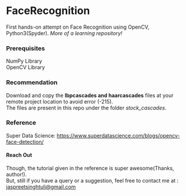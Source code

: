 # FaceRecognition
First hands-on attempt on Face Recognition using OpenCV, Python3(Spyder).
*More of a learning repository!*


### Prerequisites
NumPy Library </br>
OpenCV Library


### Recommendation
Download and copy the **lbpcascades and haarcascades** files at your remote project location to avoid error (-215). </br>
The files are present in this repo under the folder *stock_cascades*.

### Reference
Super Data Science: https://www.superdatascience.com/blogs/opencv-face-detection/

#### Reach Out
Though, the tutorial given in the reference is super awesome(Thanks, author!).</br>
But, still if you have a query or a suggestion, feel free to contact me at : jaspreetsinghtuli@gmail.com
